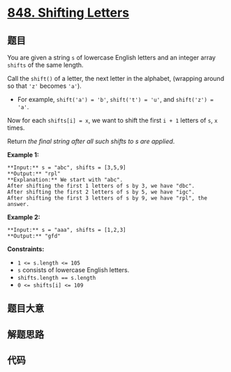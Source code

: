# [848. Shifting Letters](https://leetcode.com/problems/shifting-letters)

## 题目

You are given a string `s` of lowercase English letters and an integer array
`shifts` of the same length.

Call the `shift()` of a letter, the next letter in the alphabet, (wrapping
around so that `'z'` becomes `'a'`).

  * For example, `shift('a') = 'b'`, `shift('t') = 'u'`, and `shift('z') = 'a'`.

Now for each `shifts[i] = x`, we want to shift the first `i + 1` letters of
`s`, `x` times.

Return _the final string after all such shifts to s are applied_.



**Example 1:**

    
    
    **Input:** s = "abc", shifts = [3,5,9]
    **Output:** "rpl"
    **Explanation:** We start with "abc".
    After shifting the first 1 letters of s by 3, we have "dbc".
    After shifting the first 2 letters of s by 5, we have "igc".
    After shifting the first 3 letters of s by 9, we have "rpl", the answer.
    

**Example 2:**

    
    
    **Input:** s = "aaa", shifts = [1,2,3]
    **Output:** "gfd"
    



**Constraints:**

  * `1 <= s.length <= 105`
  * `s` consists of lowercase English letters.
  * `shifts.length == s.length`
  * `0 <= shifts[i] <= 109`


## 题目大意

## 解题思路

## 代码

```javascript

```
